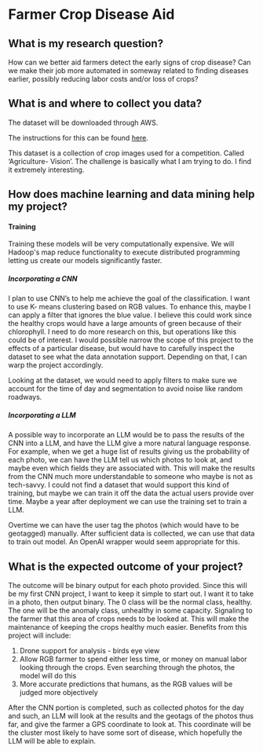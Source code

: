 # Farmer Crop Disease Aid

## What is my research question?

How can we better aid farmers detect the early signs of crop disease? Can we
make their job more automated in someway related to finding diseases earlier, possibly reducing
labor costs and/or loss of crops?

## What is and where to collect you data?

The dataset will be downloaded through AWS.

The instructions for this can be found [here](https://www.agriculture-vision.com/agriculture-vision-2024/prize-challenge-2024).

This dataset is a collection of crop images used for a competition. Called ‘Agriculture-
Vision’. The challenge is basically what I am trying to do. I find it extremely interesting.

## How does machine learning and data mining help my project?

#### Training

Training these models will be very computationally expensive. We will Hadoop's
map reduce functionality to execute distributed programming letting us create
our models significantly faster.

##### Incorporating a CNN

I plan to use CNN’s to help me achieve the goal of the classification. I want to use K-
means clustering based on RGB values. To enhance this, maybe I can apply a filter that
ignores the blue value. I believe this could work since the healthy crops would have a
large amounts of green because of their chlorophyll. I need to do more research on this,
but operations like this could be of interest. I would possible narrow the scope of this
project to the effects of a particular disease, but would have to carefully inspect the
dataset to see what the data annotation support. Depending on that, I can warp the
project accordingly.

Looking at the dataset, we would need to apply filters to make sure we account for the
time of day and segmentation to avoid noise like random roadways.

##### Incorporating a LLM

A possible way to incorporate an LLM would be to pass the results of the CNN
into a LLM, and have the LLM give a more natural language response. For example,
when we get a huge list of results giving us the probability of each photo, we
can have the LLM tell us which photos to look at, and maybe even which fields
they are associated with. This will make the results from the CNN much more
understandable to someone who maybe is not as tech-savvy. I could not find a
dataset that would support this kind of training, but maybe we can train it off
the data the actual users provide over time. Maybe a year after deployment we
can use the training set to train a LLM.

Overtime we can have the user tag the photos (which would have to be geotagged)
manually. After sufficient data is collected, we can use that data to train out
model. An OpenAI wrapper would seem appropriate for this.

## What is the expected outcome of your project?

The outcome will be binary output for each photo provided. Since this will be my first CNN project,
I want to keep it simple to start out. I want it to take in a photo, then output binary. The 0 class
will be the normal class, healthy. The one will be the anomaly class, unhealthy in some
capacity. Signaling to the farmer that this area of crops needs to be looked at. This will
make the maintenance of keeping the crops healthy much easier. Benefits from this
project will include:

1. Drone support for analysis - birds eye view
2. Allow RGB farmer to spend either less time, or money on manual labor looking
   through the crops. Even searching through the photos, the model will do this
3. More accurate predictions that humans, as the RGB values will be judged more
   objectively

After the CNN portion is completed, such as collected photos for the day and
such, an LLM will look at the results and the geotags of the photos thus
far, and give the farmer a GPS coordinate to look at. This coordinate will be
the cluster most likely to have some sort of disease, which hopefully the LLM
will be able to explain.
